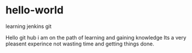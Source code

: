 # hello-world
learning jenkins git

Hello git hub i am on the path of learning and gaining knowledge 
Its a very pleasent experince not wasting time and getting things done.
